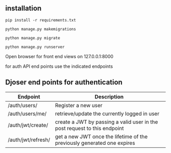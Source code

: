## installation

``` pip install -r requirements.txt ```

``` python manage.py makemigrations ```

``` python manage.py migrate ```

``` python manage.py runserver ```

Open browser for front end views on 
127.0.0.1:8000

for auth API end points use the indicated endpoints 

## Djoser end points for authentication

|**Endpoint** | **Description**|
|---|---|
|/auth/users/| Register a new user |
| /auth/users/me/ | retrieve/update the currently logged in user |
| /auth/jwt/create/| create a JWT by passing a valid user in the post request to this endpoint|
|/auth/jwt/refresh/ | get a new JWT once the lifetime of the previously generated one expires |